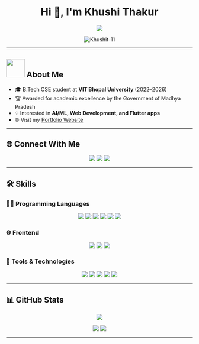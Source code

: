<h1 align="center">Hi 👋, I'm Khushi Thakur</h1>

<p align="center">
  <a href="https://github.com/DenverCoder1/readme-typing-svg">
    <img src="https://readme-typing-svg.herokuapp.com?font=Fira+Code&size=25&pause=1000&center=true&vCenter=true&width=600&lines=Computer+Science+Student+at+VIT+Bhopal;Web+Developer+%7C+Problem+Solver;Learning+WebDevelopment+and+AI;Always+Curious+and+Learning">
  </a>
</p>

<p align="center"> 
  <img src="https://komarev.com/ghpvc/?username=Khushit-11&label=Profile%20views&color=0e75b6&style=plastic" alt="Khushit-11" />
</p>

---

## <img src="https://github.com/7oSkaaa/7oSkaaa/blob/main/Images/about_me.gif?raw=true" width="50px"> About Me

- 🎓 B.Tech CSE student at **VIT Bhopal University** (2022–2026)
- 🏆 Awarded for academic excellence by the Government of Madhya Pradesh
- 💡 Interested in **AI/ML, Web Development, and Flutter apps**
- 🌐 Visit my [Portfolio Website](https://portfolio-rho-fawn-41.vercel.app/)

---

## 🌐 Connect With Me

<p align="center">
  <a href="mailto:khushithakur8637@gmail.com"><img src="https://img.shields.io/badge/Gmail-D14836?style=plastic&logo=gmail&logoColor=white" /></a>
  <a href="https://linkedin.com/in/khushi-thakur11"><img src="https://img.shields.io/badge/LinkedIn-0077B5?style=plastic&logo=linkedin&logoColor=white" /></a>
  <a href="https://github.com/Khushit-11"><img src="https://img.shields.io/badge/GitHub-181717?style=plastic&logo=github&logoColor=white" /></a>
</p>

---

## 🛠️ Skills

### 👨‍💻 Programming Languages
<p align="center">
  <img src="https://img.shields.io/badge/C++-00599C?style=plastic&logo=c%2B%2B&logoColor=white"/>
  <img src="https://img.shields.io/badge/C-2C5D88?style=plastic&logo=c&logoColor=white"/>
  <img src="https://img.shields.io/badge/Java-007396?style=plastic&logo=java&logoColor=white"/>
  <img src="https://img.shields.io/badge/PHP-777BB4?style=plastic&logo=php&logoColor=white"/>
  <img src="https://img.shields.io/badge/JavaScript-F7DF1E?style=plastic&logo=javascript&logoColor=black"/>
  <img src="https://img.shields.io/badge/SQL-4479A1?style=plastic&logo=mysql&logoColor=white"/>
</p>

### 🌐 Frontend
<p align="center">
  <img src="https://img.shields.io/badge/HTML5-E34F26?style=plastic&logo=html5&logoColor=white"/>
  <img src="https://img.shields.io/badge/CSS3-1572B6?style=plastic&logo=css3&logoColor=white"/>
  <img src="https://img.shields.io/badge/React-61DAFB?style=plastic&logo=react&logoColor=black"/>
</p>

### 🔧 Tools & Technologies
<p align="center">
  <img src="https://img.shields.io/badge/Git-F05032?style=plastic&logo=git&logoColor=white"/>
  <img src="https://img.shields.io/badge/GitHub-181717?style=plastic&logo=github&logoColor=white"/>
  <img src="https://img.shields.io/badge/Flutterflow-02569B?style=plastic&logo=flutter&logoColor=white"/>
  <img src="https://img.shields.io/badge/Firebase-FFCA28?style=plastic&logo=firebase&logoColor=black"/>
  <img src="https://img.shields.io/badge/VS Code-007ACC?style=plastic&logo=visual-studio-code&logoColor=white"/>
</p>

---

## 📊 GitHub Stats

<p align="center">
  <img src="https://github-readme-streak-stats.herokuapp.com/?user=Khushit-11&theme=tokyonight_duo"/>
</p>

<p align="center">
  <img src="https://github-readme-stats.vercel.app/api?username=Khushit-11&show_icons=true&theme=tokyonight&count_private=true&hide=prs"/>
  <img src="https://github-readme-stats.vercel.app/api/top-langs/?username=Khushit-11&layout=compact&theme=tokyonight"/>
</p>

---


